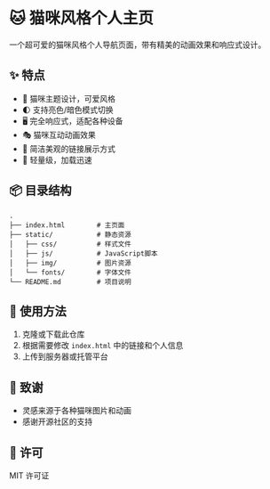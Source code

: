 # 🐱 猫咪风格个人主页

一个超可爱的猫咪风格个人导航页面，带有精美的动画效果和响应式设计。

## ✨ 特点

- 🎨 猫咪主题设计，可爱风格
- 🌓 支持亮色/暗色模式切换
- 🖥️ 完全响应式，适配各种设备
- 🎭 猫咪互动动画效果
- 🔗 简洁美观的链接展示方式
- 🚀 轻量级，加载迅速

## 📦 目录结构

```
.
├── index.html        # 主页面
├── static/           # 静态资源
│   ├── css/          # 样式文件
│   ├── js/           # JavaScript脚本
│   ├── img/          # 图片资源
│   └── fonts/        # 字体文件
└── README.md         # 项目说明
```

## 🚀 使用方法

1. 克隆或下载此仓库
2. 根据需要修改 `index.html` 中的链接和个人信息
3. 上传到服务器或托管平台

## 🙏 致谢

- 灵感来源于各种猫咪图片和动画
- 感谢开源社区的支持

## 📄 许可

MIT 许可证 